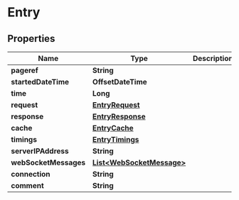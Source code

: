 

# Entry


## Properties

| Name | Type | Description | Notes |
|------------ | ------------- | ------------- | -------------|
|**pageref** | **String** |  |  [optional] |
|**startedDateTime** | **OffsetDateTime** |  |  |
|**time** | **Long** |  |  |
|**request** | [**EntryRequest**](EntryRequest.md) |  |  |
|**response** | [**EntryResponse**](EntryResponse.md) |  |  |
|**cache** | [**EntryCache**](EntryCache.md) |  |  |
|**timings** | [**EntryTimings**](EntryTimings.md) |  |  |
|**serverIPAddress** | **String** |  |  [optional] |
|**webSocketMessages** | [**List&lt;WebSocketMessage&gt;**](WebSocketMessage.md) |  |  [optional] |
|**connection** | **String** |  |  [optional] |
|**comment** | **String** |  |  [optional] |



